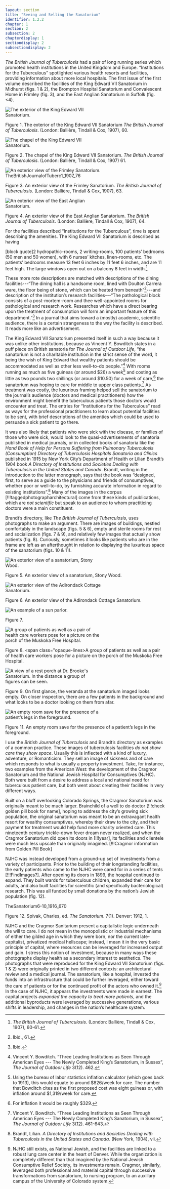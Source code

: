```yaml
---
layout: section
title: "Seeing and Selling the Sanatorium"
identifier: 1.2.2
chapter: 1
section: 2
subsection: 2
chapterdisplay: 1
sectiondisplay: 2
subsectiondisplay: 2
---
```


*The British Journal of Tuberculosis* had a pair of long running series which promoted health institutions in the United Kingdom and Europe. “Institutions for the Tuberculous” spotlighted various health resorts and facilities, providing information about more local hospitals. The first issue of the first volume described the facilities of the King Edward VII Sanatorium in Midhurst (figs. 1 & 2), the Brompton Hospital Sanatorium and Convalescent Home in Frimley (fig. 3), and the East Anglian Sanatorium in Suffolk (fig. <4).

<img id="TheBritishJournalofTuberc1_1907_73" src="{{ site.baseurl }}/assets/items/TheBritishJournalofTuberc1_1907_73.jpg" alt="The exterior of the King Edward VII Sanatorium." style="max-width:60%;height:auto;">

Figure 1. The exterior of the King Edward VII Sanatorium *The British Journal of Tuberculosis*. (London: Ballière, Tindall & Cox, 1907), 60.

<img id="TheBritishJournalofTuberc1_1907_74" src="{{ site.baseurl }}/assets/items/TheBritishJournalofTuberc1_1907_74.jpg" alt="The chapel of the King Edward VII Sanatorium." style="max-width:60%;height:auto;">

Figure 2. The chapel of the King Edward VII Sanatorium. *The British Journal of Tuberculosis*. (London: Ballière, Tindall & Cox, 1907) 61.

<img id="TheBritishJournalofTuberc1_1907_76" src="{{ site.baseurl }}/assets/items/TheBritishJournalofTuberc1_1907_76.jpg" alt="An exterior view of the Frimley Sanatorium." style="max-width:60%;height:auto;">TheBritishJournalofTuberc1_1907_76

Figure 3. An exterior view of the Frimley Sanatorium. *The British Journal of Tuberculosis*. (London: Ballière, Tindall & Cox, 1907), 63.

<img id="TheBritishJournalofTuberc1_1907_77" src="{{ site.baseurl }}/assets/items/TheBritishJournalofTuberc1_1907_77.jpg" alt="An exterior view of the East Anglian Sanatorium." style="max-width:60%;height:auto;">

Figure 4. An exterior view of the East Anglian Sanatorium. *The British Journal of Tuberculosis*. (London: Ballière, Tindall & Cox, 1907), 64.

For the facilities described “Institutions for the Tuberculous”, time is spent describing the amenities. The King Edward VII Sanatorium is described as having 

[block quote]2 hydropathic-rooms, 2 writing-rooms, 100 patients’ bedrooms (50 men and 50 women), with 6 nurses’ kitches, linen-rooms, etc. The patients’ bedrooms measure 13 feet 6 inches by 11 feet 6 inches, and are 11 feet high. The large windows open out on a balcony 8 feet in width.[^fn1]

These more rote descriptions are matched with descriptions of the dining facilities---“The dining hall is a handsome room, lined with Doulton Carrera ware, the floor being of stone, which can be heated from beneath”[^fn2]---and description of the institution’s research facilities---“The pathological block consists of a post-mortem-room and thee well-appointed rooms for pathological and research work. Researches which have a direct bearing upon the treatment of consumption will form an important feature of this department.”[^fn3] In a journal that aims toward a (mostly) academic, scientific audience, there is a certain strangeness to the way the facility is described. It reads more like an advertisement. 

The King Edward VII Sanatorium presented itself in such a way because it was unlike other institutions, because as Vincent Y. Bowditch states in a puff piece on British sanatoria for *The Journal of Outdoor Life*, “the sanatorium is not a charitable institution in the strict sense of the word, it being the wish of King Edward that wealthy patients should be accommodated as well as other less well-to-do people.”[^fn4] With rooms running as much as five guineas (or around $26) a week[^fn5] and costing as little as two pounds two shillings (or around $10.50) for a week of care,[^fn6] the sanatorium was hoping to care for middle to upper class patients.[^fn7] As treatment was costly, the luxurious framing helped sell the sanatorium to the journal’s audience (doctors and medical practitioners) how the environment might benefit the tuberculous patients those doctors would encounter and treat. The entries for “Institutions for the Tuberculous” read as ways for the professional practitioners to learn about potential facilities to be sent, with brief descriptions of the amenties which could be used to persuade a sick patient to go there.

It was also likely that patients who were sick with the disease, or families of those who were sick, would look to the quasi-advertisements of sanatoria published in medical journals, or in collected books of sanatoria like the *Hand Book of Help for Persons Suffering from Pulmonary Tuberculosis (Consumption) Directory of Tuberculosis Hospitals Sanatoria and Clinics* published in 1915 by New York City’s Department of Health or Lilian Brandt’s 1904 book *A Directory of Institutions and Societies Dealing with Tuberculosis in the United States and Canada*.  Brandt, writing in the introduction to the latter monograph, says that the book was “designed, first, to serve as a guide to the physicians and friends of consumptives, whether poor or well-to-do, by furnishing accurate information in regard to existing institutions”.[^fn8] Many of the images in the corpus [!!!taggedphotographarchitectural] come from these kinds of publications, which are *not scientific* but speak to an audience to whom practiticing doctors were a main constituent.

Brandt’s directory, like *The British Journal of Tuberculosis*, uses photographs to make an argument. There are images of buildings, nestled comfortably in the landscape (figs. 5 & 6), empty and sterile rooms for rest and socialization (figs. 7 & 9), and relatively few images that actually show patients (fig. 8). Curiously, sometimes it looks like patients who are in the frame are left as an afterthought in relation to displaying the luxurious space of the sanatorium (figs. 10 & 11).

<img id="Brandt_ADirectoryofInstitutionsa_1904_107a" src="{{ site.baseurl }}/assets/items/Brandt_ADirectoryofInstitutionsa_1904_107a.jpg" alt="An exterior view of a sanatorium, Stony Wood." style="max-width:60%;height:auto;">

Figure 5. An exterior view of a sanatorium, Stony Wood.

<img id="Brandt_ADirectoryofInstitutionsa_1904_121" src="{{ site.baseurl }}/assets/items/Brandt_ADirectoryofInstitutionsa_1904_121.jpg" alt="An exterior view of the Adirondack Cottage Sanatorium." style="max-width:60%;height:auto;">

Figure 6. An exterior view of the Adirondack Cottage Sanatorium.

<img id="Brandt_ADirectoryofInstitutionsa_1904_107b" src="{{ site.baseurl }}/assets/items/Brandt_ADirectoryofInstitutionsa_1904_107b.jpg" alt="An example of a sun parlor." style="max-width:60%;height:auto;">

Figure 7.

<img id="Brandt_ADirectoryofInstitutionsa_1904_161b" src="{{ site.baseurl }}/assets/items/Brandt_ADirectoryofInstitutionsa_1904_107a.jpg" alt="A group of patients as well as a pair of health care workers pose for a picture on the porch of the Muskoka Free Hospital." style="max-width:60%;height:auto;">

Figure 8. <span class="opaque-lines>A group of patients as well as a pair of health care workers pose for a picture on the porch of the Muskoka Free Hospital</span>.

<img id="Brandt_ADirectoryofInstitutionsa_1904_55" src="{{ site.baseurl }}/assets/items/Brandt_ADirectoryofInstitutionsa_1904_55.jpg" alt="A view of a rest porch at Dr. Brooke's Sanatorium. In the distance a group of figures can be seen." style="max-width:60%;height:auto;">

Figure 9. On first glance, the veranda at the sanatorium imaged looks empty. On closer inspection, there are a few patients in the background and what looks to be a doctor looking on them from afar.

<img id="Brandt_ADirectoryofInstitutionsa_1904_110b" src="{{ site.baseurl }}/assets/items/Brandt_ADirectoryofInstitutionsa_1904_110b.jpg" alt="An empty room save for the presence of a patient’s legs in the foreground." style="max-width:60%;height:auto;">

Figure 11. An empty room save for the presence of a patient’s legs in the foreground.

I use the *British Journal of Tuberculosis* and Brandt’s directory as examples of a common practice. These images of tuberculosis facilities *do not show care* they *show space*. Usually this is inflected with a kind of luxury, adventure, or Romanticism. They sell an image of sickness and of care which responds to what is usually a property investment. Take, for instance, two examples from the American West: the development of the Cragmor Sanatorium and the National Jewish Hospital for Consumptives (NJHC). Both were built from a desire to address a local and national need for tuberculous patient care, but both went about creating their facilities in very different ways. 

Built on a bluff overlooking Colorado Springs, the Cragmor Sanatorium was originally meant to be much larger. Brainchild of a well to do doctor [!!!check golden pill book for name], hoping to address the city’s growing sick population, the original sanatorium was meant to be an extravagant health resort for wealthy consumptives, whereby their draw to the city, and their payment for treatment would help fund more charity oriented care. This nineteenth century trickle-down fever dream never realized, and when the Cragmor Sanatorium did open its doors in [!!!year], its facilities and clientele were much less upscale than originally imagined. [!!!Cragmor information from Golden Pill Book] 

NJHC was instead developed from a ground-up set of investments from a variety of participants. Prior to the building of their longstanding facilities, the early patients who came to the NJHC were cared for in a series of tents [!!!FindImages?]. After opening its doors in 1899, the hospital continued to expand. They built wards for tuberculous children, expanded their care for adults, and also built facilities for scientific (and specifically bacteriological) research. This was all funded by small donations by the nation’s Jewish population (fig. 12).

TheSanatorium6-10_1916_670

Figure  12. Spivak, Charles, ed. *The Sanatorium*. 7(1). Denver: 1912, 1.

NJHC and the Cragmor Sanitarium present a capitalistic logic underneath the will to care. I do not mean in the monopolistic or industrial mechanisms of either the gilded age in which they were born, nor the current late-capitalist, privatized medical hellscape; instead, I mean it in the very basic principle of capital, where resources can be leveraged for increased output and gain. I stress this notion of investment, because in many ways these photographs display health as a secondary interest to aesthetics. The photographs that were reproduced for the King Edward VII Sanatorium (figs. 1 & 2) were originally printed in two different contexts: an architectural review and a medical journal. The sanatorium, like a hospital, invested the funds into an infrastructure that could be further leveraged, either toward the care of patients or for the continued profit of the actors who owned it.[^fn9] In the case of NJHC, it appears the investments were made in earnest. The capital projects *expanded the capacity to treat more patients*, and the additional byproducts were leveraged by successive generations, various shifts in leadership, and changes in the nation’s healthcare system.


[^fn1]: *The British Journal of Tuberculosis*. (London: Ballière, Tindall & Cox, 1907), 60-61.

[^fn2]: Ibid., 61.

[^fn3]: Ibid.

[^fn4]: Vincent Y. Bowditch. “Three Leading Institutions as Seen Through American Eyes --- The Newly Completed King’s Sanatorium, in Sussex”, *The Journal of Outdoor Life* 3(12). 462.

[^fn5]: Using the bureau of labor statistics inflation calculator (which goes back to 1913), this would equate to around $826/week for care. The number that Bowditch cites as the first proposed cost was eight guineas or, with inflation around $1,319/week for care.

[^fn6]: For inflation it would be roughly $329.

[^fn7]: Vincent Y. Bowditch. “Three Leading Institutions as Seen Through American Eyes --- The Newly Completed King’s Sanatorium, in Sussex”, *The Journal of Outdoor Life* 3(12). 461-643.

[^fn8]: Brandt, Lilian. *A Directory of Institutions and Societies Dealing with Tuberculosis in the United States and Canada.* (New York, 1904), vii.

[^fn9]: NJHC still exists, as National Jewish, and the facilities are linked to a robust lung care center in the heart of Denver. While the organization is completely different than that imagined by the National Jewish Consumptive Relief Society, its investments remain. Cragmor, similarly, leveraged both professional and material capital through successive transformations from sanatorium, to nursing program, to an auxillary campus of the University of Colorado system.⁠
